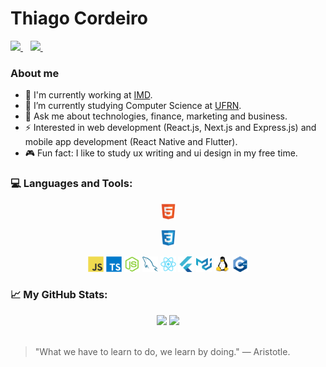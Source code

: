 <!-- ### Hi there 👋 -->

<!--
**ThiagoOliveiraCordeiro/ThiagoOliveiraCordeiro** is a ✨ _special_ ✨ repository because its `README.md` (this file) appears on your GitHub profile.

Here are some ideas to get you started:

- 🔭 I’m currently working on ...
- 🌱 I’m currently learning ...
- 👯 I’m looking to collaborate on ...
- 🤔 I’m looking for help with ...
- 💬 Ask me about ...
- 📫 How to reach me: ...
- 😄 Pronouns: ...
- ⚡ Fun fact: ...
-->

# Thiago Cordeiro

<!-- ### Hey there  <img src="https://media.giphy.com/media/hvRJCLFzcasrR4ia7z/giphy.gif" width="30">! My social media: -->

<p>
  <a href="https://www.linkedin.com/in/thiago-de-oliveira-cordeiro-32562b1b6/">
    <img
      src="https://img.shields.io/badge/linkedin-%230077B5.svg?&style=for-the-badge&logo=linkedin&logoColor=white"
    /> </a
  >&nbsp;&nbsp;
  <a href="mailto:thiagoty52@gmail.com">
    <img
      src="https://img.shields.io/badge/Gmail-D14836?style=for-the-badge&logo=gmail&logoColor=white"
    /> </a
  >&nbsp;&nbsp;
</p>

### About me

- 🔭 I'm currently working at [IMD](https://www.metropoledigital.ufrn.br/portal/).
- 🌱 I’m currently studying Computer Science at [UFRN](https://www.ufrn.br/).
- 💬 Ask me about technologies, finance, marketing and business.
- ⚡ Interested in web development (React.js, Next.js and Express.js) and mobile app development (React Native and Flutter).
- 🎮 Fun fact: I like to study ux writing and ui design in my free time.

<h3>💻 Languages and Tools:</h3>
<div align="center">
  <img
    alt="icone do html5"
    height="25"
    width="25"
    src="https://raw.githubusercontent.com/devicons/devicon/master/icons/html5/html5-original.svg"
  />

  <img
    alt="icone do css3"
    height="25"
    width="25"
    src="https://raw.githubusercontent.com/devicons/devicon/master/icons/css3/css3-original.svg"
  />

  <img
      alt="icone do JavaScript"
      height="25"
      width="25"
      src="https://raw.githubusercontent.com/devicons/devicon/master/icons/javascript/javascript-original.svg"
  />
  <img
    alt="icone do TypeScript"
    height="25"
    width="25"
    src="https://raw.githubusercontent.com/devicons/devicon/master/icons/typescript/typescript-original.svg"
  />
  <img
    alt="icone do NodeJS"
    height="25"
    width="25"
    src="https://raw.githubusercontent.com/devicons/devicon/master/icons/nodejs/nodejs-original.svg"
  />
  <img
      alt="icone do MySql"
      height="25"
      width="25"
      src="https://raw.githubusercontent.com/devicons/devicon/master/icons/mysql/mysql-original.svg"
  />
  <img
      alt="icone do ReactJS"
      height="25"
      width="25"
      src="https://raw.githubusercontent.com/devicons/devicon/master/icons/react/react-original.svg"
  />
  <img 
    alt="icone do Flutter"
    height="25"
    width="25"
    src="https://raw.githubusercontent.com/devicons/devicon/1119b9f84c0290e0f0b38982099a2bd027a48bf1/icons/flutter/flutter-original.svg"
  />
  <img 
    alt="icone do MaterialUI"
    height="25"
    width="25"
    src="https://raw.githubusercontent.com/devicons/devicon/1119b9f84c0290e0f0b38982099a2bd027a48bf1/icons/materialui/materialui-original.svg"
  />
  <img
      alt="icone do Linux"
      height="25"
      width="25"
      src="https://raw.githubusercontent.com/devicons/devicon/master/icons/linux/linux-original.svg"
  />
  <img
      alt="icone do CPP"
      height="25"
      width="25"
      src="https://raw.githubusercontent.com/devicons/devicon/master/icons/cplusplus/cplusplus-original.svg"
  />
</div>

<h3>📈 My GitHub Stats:</h3>
<div align="center">
  <img
    height="180em"
    src="https://github-readme-stats.vercel.app/api/top-langs/?username=ThiagoCordeiro52&&theme=react&layout=compact&langs_count=5"
  />
  <img
    height="180em"
    src="https://github-readme-stats.vercel.app/api?username=ThiagoCordeiro52&show_icons=true&theme=react"
  />
</div>
&nbsp;
<blockquote>
  <p>"What we have to learn to do, we learn by doing." ― Aristotle.</p>
</blockquote>
<!-- <p style="align=center;"> -->
<!-- Change the `github-readme-stats.anuraghazra1.vercel.app` to `github-readme-stats.vercel.app`  -->
<!-- </p> -->
<!-- &theme=material-palenight -->
<!-- &theme=gotham -->

<!-- I am a professional dedicated to learning and continuous improvement and passionate about my area of ​​studying, programming. :rocket:

 👨🏽‍💻 Front-end developer with: Html, Css/Sass, JavaScript/TypeScript e React. 💜

:books: Academic background: Graduating in Computer Science from the Universidade Federal do Rio Grande do Norte (UFRN) and technician in Administration from the Instituto Federal de Educação, Ciência e Tecnologia do Rio Grande do Norte (IFRN). -->
